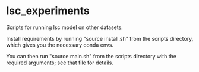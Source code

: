 # lsc_experiments
Scripts for running lsc model on other datasets. 

Install requirements by running "source install.sh" from the scripts directory, which gives you the necessary conda envs. 

You can then run "source main.sh" from the scripts directory with the required arguments; see that file for details. 
